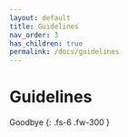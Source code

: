 ```yaml
---
layout: default
title: Guidelines
nav_order: 3
has_children: true
permalink: /docs/guidelines
---
```


# Guidelines

Goodbye
{: .fs-6 .fw-300 }